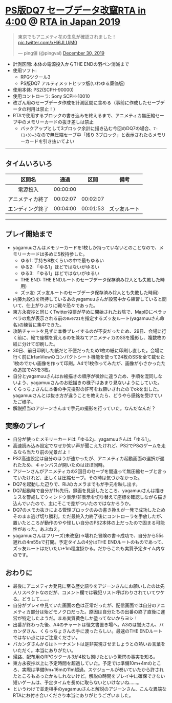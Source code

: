 # [PS版DQ7 セーブデータ改竄RTA in 4:00](https://www.twitch.tv/videos/528371793) @ [RTA in Japan 2019](https://oengus.io/marathon/rtaij2019/schedule)

<blockquote class="twitter-tweet"><p lang="ja" dir="ltr">東京でもアニメティ花の生息が確認されました！ <a href="https://t.co/xHi6JLUjM0">pic.twitter.com/xHi6JLUjM0</a></p>&mdash; ping値 (@pingval) <a href="https://twitter.com/pingval/status/1211483945679736832?ref_src=twsrc%5Etfw">December 30, 2019</a></blockquote>

- 計測区間: 本体の電源投入からTHE ENDの羽ペン消滅まで
- 使用ソフト:
  - RPGツクール3
  - PS版DQ7 アルティメットヒッツ版(いわゆる廉価版)
- 使用本体: PS2(SCPH-90000)
- 使用コントローラ: Sony SCPH-10010
- 改ざん用のセーブデータ作成を計測区間に含める（事前に作成したセーブデータの利用は禁止！）
- RTAで使用するブロックの書き込みを終えるまで、アニメティカ無圧縮セーブ中のメモリーカードの抜き差しは禁止
  - バックアップとして3ブロック余計に描き込む今回のDQ7の場合、`7-(1+3)=3`なので無圧縮セーブ中「残り 3ブロック」と表示されたらメモリーカードを引き抜いてよい

----

## タイムいろいろ

|区間名|通過|区間|備考|
|:---:|:---:|:---:|:---:|
|電源投入|00:00:00||
|アニメティカ終了|00:02:07|00:02:07||
|エンディング終了|00:04:00|00:01:53|ズッ友ルート|

----

## プレイ開始まで

- yagamuuさんはメモリーカードを1枚しか持っていないとのことなので、メモリーカードは多めに5枚持参した。
  - ゆる1: 手持ち8枚くらいの中で最もゆるい
  - ゆる2: 「ゆる1」ほどではないがゆるい
  - ゆる3: 「ゆる1」ほどではないがゆるい
  - THE END: THE ENDルートのセーブデータ保存済み(2人とも失敗した時用)
  - ズッ友: ズッ友ルートのセーブデータ保存済み(2人とも失敗した時用)
- 内藤九段位を所持しているあのyagamuuさんが設営中から練習していると聞いて、仕上がりぶりに戦々恐々であった。
- 東方永夜抄と同じくTwitter投票が早めに開始されたお陰で、MapIDにペラッペラの魚が表示される前の`0x0721`を指定するズッ友ルート(yagamuuさん命名)の練習に集中できた。
- 攻略チャートを見ずに本番プレイするのが不安だったため、29日、会場に行く前に、絵で座標を覚えるのを兼ねてアニメティカのSSを撮影し、複数枚の紙に分けて印刷した。
- 30日、前日印刷した紙だと不便だったため1枚の紙に印刷し直した。会場に行く前にIrfanViewのコンパクトシート機能を使って24枚のSSを全て載せた1枚のでかい画像を作って印刷。A4で1枚作ってみたが、画像が小さかったため追加でA3を3枚。
- 自分とyagamuuさんはお絵描きの順序が微妙に違うため、手順を混同しないよう、yagamuuさんのお絵描きの様子はあまり見ないようにしていた。
- くらっちょさんに本番の手元撮影の許可をお願いされたのでokを出した。yagamuuさんとは抜き方が違うことを教えたら、どうやら感銘を受けていたご様子。
- 解説担当のアジーンさんまで手元の撮影を行っていた。なんだなんだ？

## 実際のプレイ

- 自分が使ったメモリーカードは「ゆる2」、yagamuuさんは「ゆる1」。
- 高速読み込み設定でなぜか笑い声が聞こえたけれど、PS2でPSのゲームを走るなら当たり前の光景だよ！
- PS2高速設定は自分のほうが速かったが、アニメティカ起動画面の選択が遅れたため、キャンバスが開いたのはほぼ同時。
- アジーンさんがアニメティカの2回目のセーブを間違って無圧縮セーブと言っていたけれど、正しくは圧縮セーブ。その時は気づかなかった。
- DQ7を起動した辺りで、RiJのカメラまでもが手元を映し出す。
- DQ7起動時で自分が11s先行。録画を見返したところ、yagamuuさんは描きミスを警戒してウィンドウ表示/非表示を切り替えて座標を確認しながら描き込んでいたので、主にそこで差がついたのではなかろうか。
- DQ7のメモカ抜きによる管理ブロックのみの書き換えが一発で成功したためそのまま逃げ切り勝利。ただ最終入力終了後にコントローラを手放したが、置いたところが動作のやや怪しい自分のPS2本体の上だったので固まる可能性があった。あぶねえ。
- yagamuuさんはフリーズ(未改竄)→壊れた冒険の書→成功で、自分から55s遅れの4m55sで打開。予定タイムの4分はTHE ENDルートのものであって、ズッ友ルートはだいたい+1m程度掛かる。だからこれも実質予定タイム内なのです。

## おわりに

- 最後にアニメティカ発見に至る歴史語りをアジーンさんにお願いしたのは先人リスペクトなのだが、コメント欄では戦犯リスト呼ばわりされていてウケる。どうして……。
- 自分がプレイ中見ていた画面の色は正常だったが、配信画面では自分のアニメティカ部分は殆どモノクロだった。原因は自分たちの出番の終了直後に運営が特定したようだ。まあ実質黄色しか塗ってないからヨシ！
- 出番が終わった後、A4のチャートは怪文書置き場へ。A3のは蛍火さん、バカンダさん、くらっちょさんの手に渡ったらしい。最速のTHE ENDルートではない点にはご注意ください。
- バカンダさんからはトーナメントは是非実現させましょうとの熱いお言葉をいただく。本当にありがたい。
- 帰路、配布用のRPGツクール3が4枚も捌けたという驚愕の事実を知る。
- 東方永夜抄以上に予定時間を超過していた。予定では準備10m+4mのところ、実際は準備9m+16mの11m超過。スケジュールが巻いていたから許されたところもあったかもしれないけど。解説の時間をプレイ中に確保できない短いゲームは、予定タイムを長めに取らないといけないね……。
- というわけで並走相手のyagamuuさんと解説のアジーンさん、こんな異端なRTAにお付き合いくださり本当にありがとうございました。
